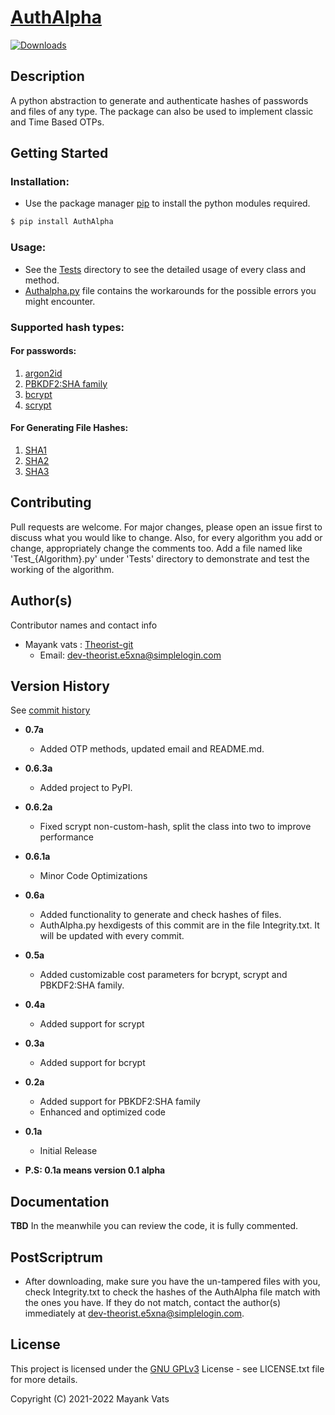 # [AuthAlpha]((https://pypi.org/project/AuthAlpha/))
[![Downloads](https://static.pepy.tech/personalized-badge/authalpha?period=total&units=international_system&left_color=black&right_color=orange&left_text=Downloads)](https://pepy.tech/project/authalpha)
## Description

A python abstraction to generate and authenticate hashes of passwords and files of any type.
The package can also be used to implement classic and Time Based OTPs.


## Getting Started

### Installation:

* Use the package manager [pip](https://pip.pypa.io/en/stable/) to install the python modules required.
```bash
$ pip install AuthAlpha
```

### Usage:
* See the [Tests](https://github.com/Theorist-Git/AuthAlpha/tree/master/Tests)
directory to see the detailed usage of every class and method.
* [Authalpha.py](https://github.com/Theorist-Git/AuthAlpha/blob/master/AuthAlpha.py) file contains the workarounds for the possible errors
you might encounter.

### Supported hash types:

#### For passwords:
1. [argon2id](https://en.wikipedia.org/wiki/Argon2)
2. [PBKDF2:SHA family](https://en.wikipedia.org/wiki/PBKDF2)
3. [bcrypt](https://en.wikipedia.org/wiki/Bcrypt)
4. [scrypt](https://en.wikipedia.org/wiki/Scrypt)

#### For Generating File Hashes:
1. [SHA1](https://en.wikipedia.org/wiki/SHA-1)
2. [SHA2](https://en.wikipedia.org/wiki/SHA-2)
3. [SHA3](https://en.wikipedia.org/wiki/SHA-3)

## Contributing
Pull requests are welcome. For major changes, please open an issue first to discuss what you would like to change.
Also, for every algorithm you add or change, appropriately change the comments too.
Add a file named like 'Test_{Algorithm}.py' under 'Tests' directory to demonstrate and test the working of the algorithm.

## Author(s)

Contributor names and contact info
* Mayank vats : [Theorist-git](https://github.com/Theorist-Git)
  * Email: dev-theorist.e5xna@simplelogin.com

## Version History
See [commit history](https://github.com/Theorist-Git/Cryptography-Methods/commits/master)
* **0.7a**
  * Added OTP methods, updated email and README.md.
* **0.6.3a**
  * Added project to PyPI.
* **0.6.2a**
  *  Fixed scrypt non-custom-hash, split the class into two to improve performance
* **0.6.1a**
  * Minor Code Optimizations 
* **0.6a**
  * Added functionality to generate and check hashes of files.
  * AuthAlpha.py hexdigests of this commit are in the file Integrity.txt. It will be updated with every commit.
* **0.5a**
  * Added customizable cost parameters for bcrypt, scrypt and PBKDF2:SHA family.
* **0.4a**
  * Added support for scrypt
* **0.3a**
  * Added support for bcrypt
* **0.2a**
  * Added support for PBKDF2:SHA family
  * Enhanced and optimized code
* **0.1a**
    * Initial Release

* **P.S: 0.1a means version 0.1 alpha**

## Documentation
**TBD**
In the meanwhile you can review the code, it is fully commented.

## PostScriptrum

* After downloading, make sure you have the un-tampered files with you, check Integrity.txt to check the hashes of the
AuthAlpha file match with the ones you have. If they do not match, contact the author(s) immediately at
dev-theorist.e5xna@simplelogin.com.

## License

This project is licensed under the [GNU GPLv3](https://choosealicense.com/licenses/gpl-3.0/#) License - see LICENSE.txt file for more details.

Copyright (C) 2021-2022 Mayank Vats
